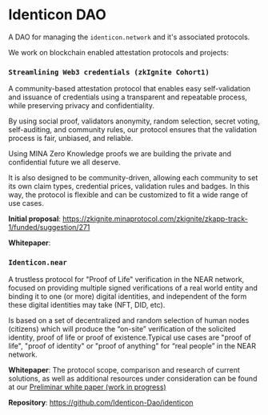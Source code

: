 # Identicon DAO

A DAO for managing the `identicon.network` and it's associated protocols. 

We work on blockchain enabled attestation protocols and projects:


### `Streamlining Web3 credentials (zkIgnite Cohort1)`

A community-based attestation protocol that enables easy self-validation and issuance of credentials using a transparent and repeatable process, while preserving privacy and confidentiality.

By using social proof, validators anonymity, random selection, secret voting, self-auditing, and community rules, our protocol ensures that the validation process is fair, unbiased, and reliable.

Using MINA Zero Knowledge proofs we are building the private and confidential future we all deserve.

It is also designed to be community-driven, allowing each community to set its own claim types, credential prices, validation rules and badges. In this way, the protocol is flexible and can be customized to fit a wide range of use cases.

**Initial proposal**: https://zkignite.minaprotocol.com/zkignite/zkapp-track-1/funded/suggestion/271

**Whitepaper**:


### `Identicon.near`

A trustless protocol for "Proof of Life" verification in the NEAR network, focused on providing multiple signed verifications of a real world entity and binding it to one (or more) digital identities, and independent of the form these digital identities may take (NFT, DID, etc). 

Is based on a set of decentralized and random selection of human nodes (citizens) which will produce the “on-site” verification of the solicited identity,  proof of life or proof of existence.Typical use cases are "proof of life", "proof of identity" or "proof of anything" for “real people” in the NEAR network. 

**Whitepaper**: The protocol scope, comparison and research of current solutions, as well as additional resources under consideration can be found at our [Preliminar white paper (work in progress)](https://docs.google.com/document/d/1lDRp3crvEXCSTWXkbAY-ONF3Barg7jDoOdzxh1UjYmE/edit?usp=sharing)

**Repository**: https://github.com/Identicon-Dao/identicon

